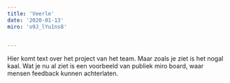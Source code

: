 ```yaml
---
title: 'Veerle'
date: '2020-01-13'
miro: 'o9J_lYu1ns8'


---
```


Hier komt text over het project van het team. Maar zoals je ziet is het nogal kaal. Wat je nu al ziet is een voorbeeld van publiek miro board, waar mensen feedback kunnen achterlaten.


